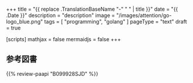 +++
title = "{{ replace .TranslationBaseName "-" " " | title }}"
date =  "{{ .Date }}"
description = "description"
image = "/images/attention/go-logo_blue.png"
tags = [ "programming", "golang" ]
pageType = "text"
draft = true

[scripts]
  mathjax = false
  mermaidjs = false
+++
















[Go]: https://golang.org/ "The Go Programming Language"

## 参考図書

{{% review-paapi "B099928SJD" %}} <!-- プログラミング言語Go -->
